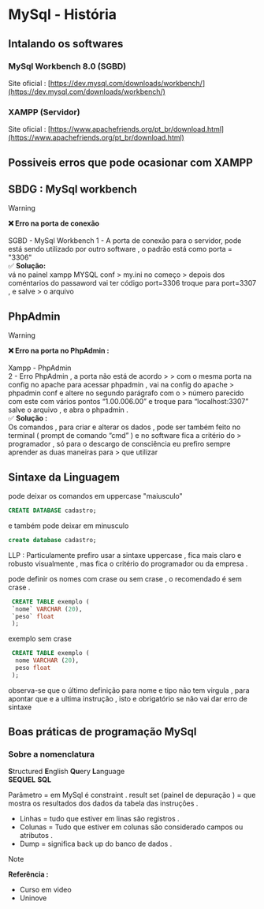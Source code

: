 # MySql - História  



## Intalando os softwares 

### MySql Workbench 8.0 (SGBD)
Site oficial : [https://dev.mysql.com/downloads/workbench/](https://dev.mysql.com/downloads/workbench/) 

### XAMPP (Servidor)
Site oficial : [https://www.apachefriends.org/pt_br/download.html](https://www.apachefriends.org/pt_br/download.html)

##  Possiveis erros que pode ocasionar com XAMPP

## SBDG : MySql workbench

> [!warning] 
> <strong>❌ Erro na porta de conexão </strong>  <br> <br>
> SGBD - MySql Workbench 
> 1 - A porta de conexão para o servidor, 
> pode está sendo utilizado por outro software , 
> o padrão está como porta = "3306" <br>
> ✅ <strong> Solução:</strong> <br>
> vá no painel xampp MYSQL conf > my.ini no começo > depois dos coméntarios do passaword vai ter 
> código port=3306 troque para port=3307 , e salve > o arquivo </p>

## PhpAdmin

> [!warning] 
> <strong> ❌ Erro na porta no PhpAdmin : </strong> <br> <br>
> Xampp - PhpAdmin <br>
> 2 - Erro PhpAdmin , a porta não está de acordo > > com o mesma porta na config no apache para 
> acessar phpadmin , vai na config do apache >
> phpadmin conf e altere no segundo parágrafo com o > número parecido com este com vários pontos 
> “1.00.006.00” e troque para “localhost:3307” 
> salve o arquivo , e abra o phpadmin . <br>
> ✅ <strong> Solução : </strong> <br>
> Os comandos , para criar e alterar os dados , 
> pode ser também feito no terminal ( prompt de 
> comando “cmd” )  e no software fica a critério do > programador , só para o descargo de consciência 
> eu prefiro sempre aprender as duas maneiras para > que utilizar  </p>

    
  

## Sintaxe da Linguagem 

<p> pode deixar os comandos em uppercase "maiusculo"  </p>

```sql
CREATE DATABASE cadastro;
```

<p> e também pode deixar em  minusculo  </p>

```sql
create database cadastro;
```
<p> LLP : Particulamente prefiro usar a sintaxe uppercase , fica mais claro e robusto visualmente , mas fica o critério do programador ou da empresa . </p>


<p> pode definir os nomes com crase ou sem crase , o recomendado é sem crase . </p>

```SQL 
 CREATE TABLE exemplo (
 `nome` VARCHAR (20),
 `peso` float
 );
```

<p> exemplo sem crase </p>

```SQL 
 CREATE TABLE exemplo (
  nome VARCHAR (20),
  peso float
 );
```

<p> observa-se que o último definição para nome e tipo não tem virgula , para apontar que e a ultima instrução , isto e obrigatório se não vai dar erro de sintaxe </p>



## Boas práticas de programação MySql

### Sobre a nomenclatura 
**S**tructured **E**nglish **Qu**ery **L**anguage  <BR>
**SEQUEL**
**SQL**

Parâmetro = em MySql é constraint .
result set (painel de depuração )  = que mostra os  resultados dos dados da tabela das instruçôes  .
* Linhas = tudo que estiver em linas são registros  .
* Colunas = Tudo que estiver em colunas são considerado campos ou atributos .
* Dump = significa back up do banco de dados  .


> [!note]
> <strong>Referência : </strong> <br>
> * Curso em video 
> * Uninove 